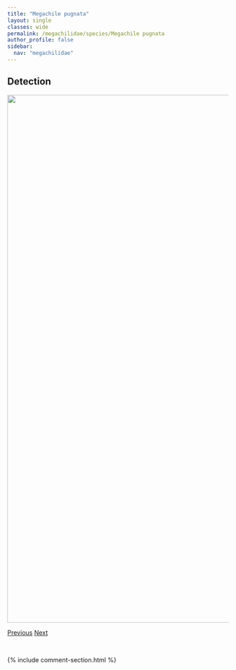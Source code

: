 ```yaml
---
title: "Megachile pugnata"
layout: single
classes: wide
permalink: /megachilidae/species/Megachile pugnata
author_profile: false
sidebar:
  nav: "megachilidae"
---
```


<h2>Detection</h2>

<a href="/ANBC/assets/figures/species/Megachile pugnata/range-map.png">
<img src="/ANBC/assets/figures/species/Megachile pugnata/range-map.png" height = "1200" width = "800">
</a>

<a href="/profiles/species/Megachile perihirta" class="pagination--pager" title="PreviousName">Previous</a> <a href="/profiles/species/Megachile relativa" class="pagination--pager" title="NextName">Next</a>

<p>&nbsp;</p>

{% include comment-section.html %}

